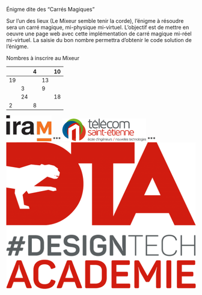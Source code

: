 Énigme dite des “Carrés Magiques”

Sur l’un des lieux (Le Mixeur semble tenir la corde), l’énigme à résoudre sera un carré magique, mi-physique mi-virtuel.
L’objectif est de mettre en oeuvre une page web avec cette implémentation de carré magique mi-réel mi-virtuel. La saisie du bon nombre permettra d’obtenir le code solution de l’énigme.

Nombres à inscrire au Mixeur

|    |    |  4 |    | 10 |
|----|----|----|----|----|
| 19 |    |    | 13 |    |
|    |  3 |    |  9 |    |
|    | 24 |    |    | 18 |
|  2 |    |  8 |    |    |


![IRAM logo](logo-iram.png "iram logo") *** ![Telecom logo](logo-telecom.png "telecom logo") *** ![DTA logo](logo-dta.png "dta logo")





